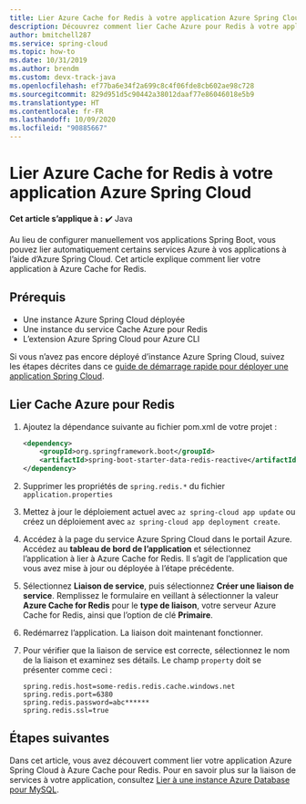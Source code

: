 ```yaml
---
title: Lier Azure Cache for Redis à votre application Azure Spring Cloud
description: Découvrez comment lier Cache Azure pour Redis à votre application Azure Spring Cloud
author: bmitchell287
ms.service: spring-cloud
ms.topic: how-to
ms.date: 10/31/2019
ms.author: brendm
ms.custom: devx-track-java
ms.openlocfilehash: ef77ba6e34f2a699c8c4f06fde8cb602ae98c728
ms.sourcegitcommit: 829d951d5c90442a38012daaf77e86046018e5b9
ms.translationtype: HT
ms.contentlocale: fr-FR
ms.lasthandoff: 10/09/2020
ms.locfileid: "90885667"
---
```

# <a name="bind-azure-cache-for-redis-to-your-azure-spring-cloud-application"></a>Lier Azure Cache for Redis à votre application Azure Spring Cloud 

**Cet article s’applique à :** ✔️ Java

Au lieu de configurer manuellement vos applications Spring Boot, vous pouvez lier automatiquement certains services Azure à vos applications à l’aide d’Azure Spring Cloud. Cet article explique comment lier votre application à Azure Cache for Redis.

## <a name="prerequisites"></a>Prérequis

* Une instance Azure Spring Cloud déployée
* Une instance du service Cache Azure pour Redis
* L’extension Azure Spring Cloud pour Azure CLI

Si vous n’avez pas encore déployé d’instance Azure Spring Cloud, suivez les étapes décrites dans ce [guide de démarrage rapide pour déployer une application Spring Cloud](spring-cloud-quickstart.md).

## <a name="bind-azure-cache-for-redis"></a>Lier Cache Azure pour Redis

1. Ajoutez la dépendance suivante au fichier pom.xml de votre projet :

    ```xml
    <dependency>
        <groupId>org.springframework.boot</groupId>
        <artifactId>spring-boot-starter-data-redis-reactive</artifactId>
    </dependency>
    ```
1. Supprimer les propriétés de `spring.redis.*` du fichier `application.properties`

1. Mettez à jour le déploiement actuel avec `az spring-cloud app update` ou créez un déploiement avec `az spring-cloud app deployment create`.

1. Accédez à la page du service Azure Spring Cloud dans le portail Azure. Accédez au **tableau de bord de l’application** et sélectionnez l’application à lier à Azure Cache for Redis. Il s’agit de l’application que vous avez mise à jour ou déployée à l’étape précédente.

1. Sélectionnez **Liaison de service**, puis sélectionnez **Créer une liaison de service**. Remplissez le formulaire en veillant à sélectionner la valeur **Azure Cache for Redis** pour le **type de liaison**, votre serveur Azure Cache for Redis, ainsi que l’option de clé **Primaire**.

1. Redémarrez l’application. La liaison doit maintenant fonctionner.

1. Pour vérifier que la liaison de service est correcte, sélectionnez le nom de la liaison et examinez ses détails. Le champ `property` doit se présenter comme ceci :
    ```
    spring.redis.host=some-redis.redis.cache.windows.net
    spring.redis.port=6380
    spring.redis.password=abc******
    spring.redis.ssl=true
    ```

## <a name="next-steps"></a>Étapes suivantes

Dans cet article, vous avez découvert comment lier votre application Azure Spring Cloud à Azure Cache pour Redis. Pour en savoir plus sur la liaison de services à votre application, consultez [Lier à une instance Azure Database pour MySQL](spring-cloud-tutorial-bind-mysql.md).
